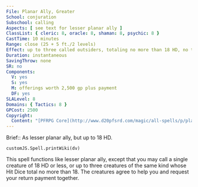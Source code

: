 ```yaml
---
File: Planar Ally, Greater
School: conjuration
Subschool: calling
Aspects: [ see text for lesser planar ally ]
ClassList: { cleric: 8, oracle: 8, shaman: 8, psychic: 8 }
CastTime: 10 minutes
Range: close (25 + 5 ft./2 levels)
Effect: up to three called outsiders, totaling no more than 18 HD, no two of which can be more than 30 ft. apart when they appear.
Duration: instantaneous
SavingThrow: none
SR: no
Components:
  V: yes
  S: yes
  M: offerings worth 2,500 gp plus payment
  DF: yes
SLALevel: 8
Domains: { Tactics: 8 }
GPCost: 2500
Copyright:
  Content: "[PFRPG Core](http://www.d20pfsrd.com/magic/all-spells/p/planar-ally)"
---
```

Brief:: As lesser planar ally, but up to 18 HD.

```dataviewjs
customJS.Spell.printWiki(dv)
```

This spell functions like lesser planar ally, except that you may call a single creature of 18 HD or less, or up to three creatures of the same kind whose Hit Dice total no more than 18. The creatures agree to help you and request your return payment together.
